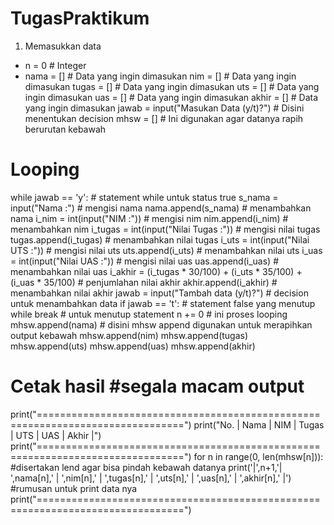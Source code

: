 # TugasPraktikum

1. Memasukkan data
- n = 0                                                                           # Integer
- nama = []                                                                       # Data yang ingin dimasukan
nim = []                                                                        # Data yang ingin dimasukan
tugas = []                                                                      # Data yang ingin dimasukan
uts = []                                                                        # Data yang ingin dimasukan
uas = []                                                                        # Data yang ingin dimasukan
akhir = []                                                                      # Data yang ingin dimasukan
jawab = input("Masukan Data (y/t)?")                                            # Disini menentukan decision
mhsw = []                                                                       # Ini digunakan agar datanya rapih berurutan kebawah


# Looping
while jawab == 'y':                                                             # statement while untuk status true
    s_nama = input("Nama :")                                                    # mengisi nama
    nama.append(s_nama)                                                         # menambahkan nama
    i_nim = int(input("NIM :"))                                                 # mengisi nim
    nim.append(i_nim)                                                           # menambahkan nim
    i_tugas = int(input("Nilai Tugas :"))                                       # mengisi nilai tugas
    tugas.append(i_tugas)                                                       # menambahkan nilai tugas
    i_uts = int(input("Nilai UTS :"))                                           # mengisi nilai uts
    uts.append(i_uts)                                                           # menambahkan nilai uts
    i_uas = int(input("Nilai UAS :"))                                           # mengisi nilai uas
    uas.append(i_uas)                                                           # menambahkan nilai uas
    i_akhir = (i_tugas * 30/100) + (i_uts * 35/100) + (i_uas * 35/100)          # penjumlahan nilai akhir
    akhir.append(i_akhir)                                                       # menambahkan nilai akhir
    jawab = input("Tambah data (y/t)?")                                         # decision untuk menambahkan data
    if jawab == 't':                                                            # statement false yang menutup while
        break                                                                   # untuk menutup statement
    n += 0                                                                      # ini proses looping
    mhsw.append(nama)                                                           # disini mhsw append digunakan untuk merapihkan output kebawah
    mhsw.append(nim)
    mhsw.append(tugas)
    mhsw.append(uts)
    mhsw.append(uas)
    mhsw.append(akhir)


# Cetak hasil                                                                   #segala macam output
print("===============================================================================")
print("No.  |       Nama       |   NIM   |   Tugas   |   UTS   |   UAS   |   Akhir   |")
print("===============================================================================")
for n in range(0, len(mhsw[n])):                                                #disertakan lend agar bisa pindah kebawah datanya
    print('|',n+1,'|       ',nama[n],'      |  ',nim[n],'  |  ',tugas[n],'  |  ',uts[n],'  |  ',uas[n],'  |  ',akhir[n],'  |') #rumusan untuk print data nya
print("===============================================================================")
